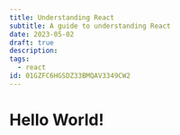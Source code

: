 ```yaml
---
title: Understanding React
subtitle: A guide to understanding React
date: 2023-05-02
draft: true
description:
tags:
  - react
id: 01GZFC6HGSDZ33BMQAV3349CW2
---
```


# Hello World!